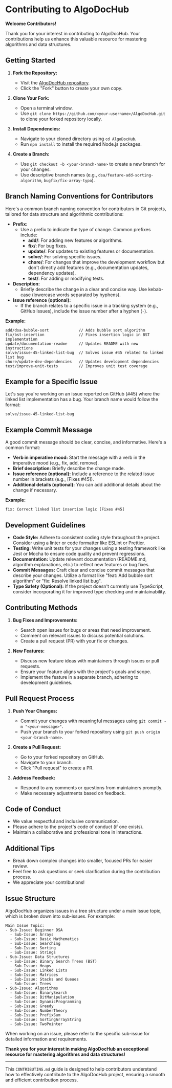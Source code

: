 # Contributing to AlgoDocHub

**Welcome Contributors!**

Thank you for your interest in contributing to AlgoDocHub. Your contributions help us enhance this valuable resource for mastering algorithms and data structures.

## Getting Started

1. **Fork the Repository:**
   - Visit the [AlgoDocHub repository](https://github.com/AlgoDocHub/AlgoDocHub).
   - Click the "Fork" button to create your own copy.

2. **Clone Your Fork:**
   - Open a terminal window.
   - Use `git clone https://github.com/<your-username>/AlgoDocHub.git` to clone your forked repository locally.

3. **Install Dependencies:**
   - Navigate to your cloned directory using `cd AlgoDocHub`.
   - Run `npm install` to install the required Node.js packages.

4. **Create a Branch:**
   - Use `git checkout -b <your-branch-name>` to create a new branch for your changes.
   - Use descriptive branch names (e.g., `dsa/feature-add-sorting-algorithm`, `bugfix/fix-array-typo`).

## Branch Naming Conventions for Contributors

Here's a common branch naming convention for contributors in Git projects, tailored for data structure and algorithmic contributions:

- **Prefix:**
  - Use a prefix to indicate the type of change. Common prefixes include:
    - **add/**: For adding new features or algorithms.
    - **fix/**: For bug fixes.
    - **update/**: For updates to existing features or documentation.
    - **solve/**: For solving specific issues.
    - **chore/**: For changes that improve the development workflow but don't directly add features (e.g., documentation updates, dependency updates).
    - **test/**: For adding or modifying tests.
- **Description:**
  - Briefly describe the change in a clear and concise way. Use kebab-case (lowercase words separated by hyphens).
- **Issue reference (optional):**
  - If the branch relates to a specific issue in a tracking system (e.g., GitHub Issues), include the issue number after a hyphen (`-`).

**Example:**

```
add/dsa-bubble-sort             // Adds bubble sort algorithm
fix/bst-insertion               // Fixes insertion logic in BST implementation
update/documentation-readme     // Updates README with new instructions
solve/issue-45-linked-list-bug  // Solves issue #45 related to linked list bug
chore/update-dev-dependencies   // Updates development dependencies
test/improve-unit-tests         // Improves unit test coverage
```

## Example for a Specific Issue

Let's say you're working on an issue reported on GitHub (#45) where the linked list implementation has a bug. Your branch name would follow the format:

```
solve/issue-45-linked-list-bug
```

## Example Commit Message

A good commit message should be clear, concise, and informative. Here's a common format:

- **Verb in imperative mood:** Start the message with a verb in the imperative mood (e.g., fix, add, remove).
- **Brief description:** Briefly describe the change made.
- **Issue reference (optional):** Include a reference to the related issue number in brackets (e.g., [Fixes #45]).
- **Additional details (optional):** You can add additional details about the change if necessary.

**Example:**

```
fix: Correct linked list insertion logic [Fixes #45]
```

## Development Guidelines

- **Code Style:** Adhere to consistent coding style throughout the project. Consider using a linter or code formatter like ESLint or Prettier.
- **Testing:** Write unit tests for your changes using a testing framework like Jest or Mocha to ensure code quality and prevent regressions.
- **Documentation:** Update relevant documentation (README.md, algorithm explanations, etc.) to reflect new features or bug fixes.
- **Commit Messages:** Craft clear and concise commit messages that describe your changes. Utilize a format like "feat: Add bubble sort algorithm" or "fix: Resolve linked list bug".
- **Type Safety (Optional):** If the project doesn't currently use TypeScript, consider incorporating it for improved type checking and maintainability.

## Contributing Methods

1. **Bug Fixes and Improvements:**
   - Search open issues for bugs or areas that need improvement.
   - Comment on relevant issues to discuss potential solutions.
   - Create a pull request (PR) with your fix or changes.

2. **New Features:**
   - Discuss new feature ideas with maintainers through issues or pull requests.
   - Ensure your feature aligns with the project's goals and scope.
   - Implement the feature in a separate branch, adhering to development guidelines.

## Pull Request Process

1. **Push Your Changes:**
   - Commit your changes with meaningful messages using `git commit -m "<your-message>"`.
   - Push your branch to your forked repository using `git push origin <your-branch-name>`.

2. **Create a Pull Request:**
   - Go to your forked repository on GitHub.
   - Navigate to your branch.
   - Click "Pull request" to create a PR.

3. **Address Feedback:**
   - Respond to any comments or questions from maintainers promptly.
   - Make necessary adjustments based on feedback.

## Code of Conduct

- We value respectful and inclusive communication.
- Please adhere to the project's code of conduct (if one exists).
- Maintain a collaborative and professional tone in interactions.

## Additional Tips

- Break down complex changes into smaller, focused PRs for easier review.
- Feel free to ask questions or seek clarification during the contribution process.
- We appreciate your contributions!

## Issue Structure

AlgoDocHub organizes issues in a tree structure under a main issue topic, which is broken down into sub-issues. For example:

```
Main Issue Topic:
- Sub-Issue: Beginner DSA
  - Sub-Issue: Arrays
  - Sub-Issue: Basic Mathematics
  - Sub-Issue: Searching
  - Sub-Issue: Sorting
  - Sub-Issue: Strings
- Sub-Issue: Data Structures
  - Sub-Issue: Binary Search Trees (BST)
  - Sub-Issue: Heaps
  - Sub-Issue: Linked Lists
  - Sub-Issue: Matrices
  - Sub-Issue: Stacks and Queues
  - Sub-Issue: Trees
- Sub-Issue: Algorithms
  - Sub-Issue: BinarySearch
  - Sub-Issue: BitManipulation
  - Sub-Issue: DynamicProgramming
  - Sub-Issue: Greedy
  - Sub-Issue: NumberTheory
  - Sub-Issue: PrefixSum
  - Sub-Issue: SortingArrayString
  - Sub-Issue: TwoPointer
```

When working on an issue, please refer to the specific sub-issue for detailed information and requirements.

**Thank you for your interest in making AlgoDocHub an exceptional resource for mastering algorithms and data structures!**

---

This `CONTRIBUTING.md` guide is designed to help contributors understand how to effectively contribute to the AlgoDocHub project, ensuring a smooth and efficient contribution process.
